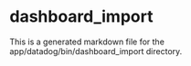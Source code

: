 # dashboard_import
This is a generated markdown file for the app/datadog/bin/dashboard_import directory.
